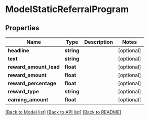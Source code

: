 # ModelStaticReferralProgram

## Properties
Name | Type | Description | Notes
------------ | ------------- | ------------- | -------------
**headline** | **string** |  | [optional] 
**text** | **string** |  | [optional] 
**reward_amount_lead** | **float** |  | [optional] 
**reward_amount** | **float** |  | [optional] 
**reward_percentage** | **float** |  | [optional] 
**reward_type** | **string** |  | [optional] 
**earning_amount** | **float** |  | [optional] 

[[Back to Model list]](../README.md#documentation-for-models) [[Back to API list]](../README.md#documentation-for-api-endpoints) [[Back to README]](../README.md)


